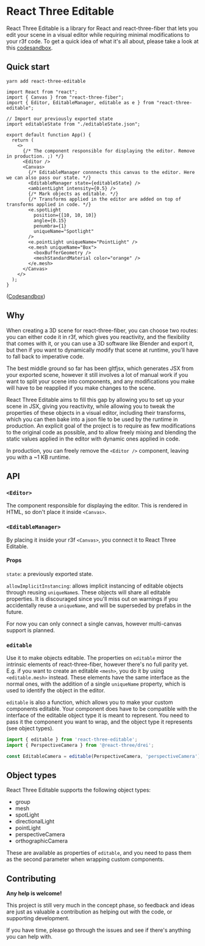 # React Three Editable

React Three Editable is a library for React and react-three-fiber that lets you edit your scene in a visual editor while requiring minimal modifications to your r3f code. To get a quick idea of what it's all about, please take a look at this [codesandbox](https://codesandbox.io/s/react-three-editable-demo-udx2x).

## Quick start

```
yarn add react-three-editable
```

```tsx
import React from "react";
import { Canvas } from "react-three-fiber";
import { Editor, EditableManager, editable as e } from "react-three-editable";

// Import our previously exported state
import editableState from "./editableState.json";

export default function App() {
  return (
    <>
      {/* The component responsible for displaying the editor. Remove in production. ;) */}
      <Editor />
      <Canvas>
        {/* EditableManager connnects this canvas to the editor. Here we can also pass our state. */}
        <EditableManager state={editableState} />
        <ambientLight intensity={0.5} />
        {/* Mark objects as editable. */}
        {/* Transforms applied in the editor are added on top of transforms applied in code. */}
        <e.spotLight
          position={[10, 10, 10]}
          angle={0.15}
          penumbra={1}
          uniqueName="Spotlight"
        />
        <e.pointLight uniqueName="PointLight" />
        <e.mesh uniqueName="Box">
          <boxBufferGeometry />
          <meshStandardMaterial color="orange" />
        </e.mesh>
      </Canvas>
    </>
  );
}
```

([Codesandbox](https://codesandbox.io/s/minimal-r3e-demo-o1brl))

## Why

When creating a 3D scene for react-three-fiber, you can choose two routes: you can either code it in r3f, which gives you reactivity, and the flexibility that comes with it, or you can use a 3D software like Blender and export it, but then if you want to dynamically modify that scene at runtime, you'll have to fall back to imperative code.

The best middle ground so far has been gltfjsx, which generates JSX from your exported scene, however it still involves a lot of manual work if you want to split your scene into components, and any modifications you make will have to be reapplied if you make changes to the scene.

React Three Editable aims to fill this gap by allowing you to set up your scene in JSX, giving you reactivity, while allowing you to tweak the properties of these objects in a visual editor, including their transforms, which you can then bake into a json file to be used by the runtime in production. An explicit goal of the project is to require as few modifications to the original code as possible, and to allow freely mixing and blending the static values applied in the editor with dynamic ones applied in code.

In production, you can freely remove the `<Editor />` component, leaving you with a ~1 KB runtime.

## API

### `<Editor>`

The component responsible for displaying the editor. This is rendered in HTML, so don't place it inside `<Canvas>`.

### `<EditableManager>`

By placing it inside your r3f `<Canvas>`, you connect it to React Three Editable.

#### Props

`state`: a previously exported state.

`allowImplicitInstancing`: allows implicit instancing of editable objects through reusing `uniqueName`s. These objects will share all editable properties. It is discouraged since you'll miss out on warnings if you accidentally reuse a `uniqueName`, and will be superseded by prefabs in the future.

For now you can only connect a single canvas, however multi-canvas support is planned.

### `editable`

Use it to make objects editable. The properties on `editable` mirror the intrinsic elements of react-three-fiber, however there's no full parity yet. E.g. if you want to create an editable `<mesh>`, you do it by using `<editable.mesh>` instead. These elements have the same interface as the normal ones, with the addition of a single `uniqueName` property, which is used to identify the object in the editor.

`editable` is also a function, which allows you to make your custom components editable. Your component does have to be compatible with the interface of the editable object type it is meant to represent. You need to pass it the component you want to wrap, and the object type it represents (see object types).

```ts
import { editable } from 'react-three-editable';
import { PerspectiveCamera } from '@react-three/drei';

const EditableCamera = editable(PerspectiveCamera, 'perspectiveCamera');
```

## Object types

React Three Editable supports the following object types:

- group
- mesh
- spotLight
- directionalLight
- pointLight
- perspectiveCamera
- orthographicCamera

These are available as properties of `editable`, and you need to pass them as the second parameter when wrapping custom components.

## Contributing

**Any help is welcome!**

This project is still very much in the concept phase, so feedback and ideas are just as valuable a contribution as helping out with the code, or supporting development.

If you have time, please go through the issues and see if there's anything you can help with.
